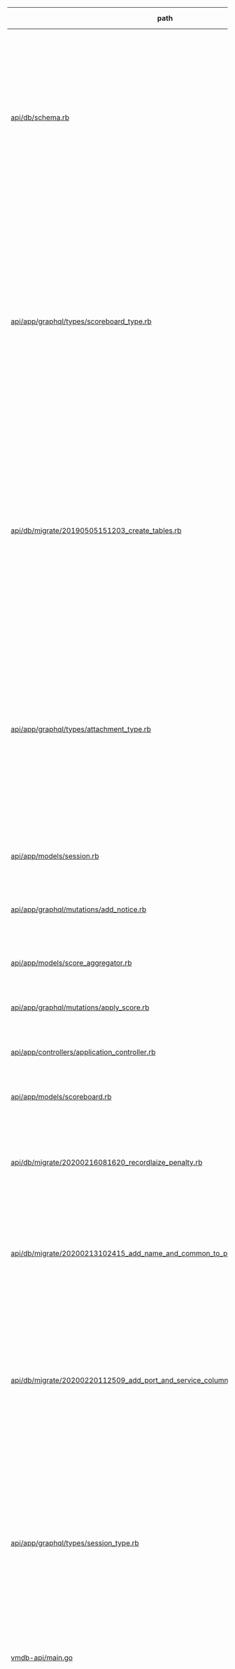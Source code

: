 | path | summary | is relevant |
| --- | --- | --- |
| [api/db/schema.rb](https://github.com/kei-mo/llm-demo-netcon-score-server/blob/fa851159fa03ab03b0a37fa9ccd3b122d7121109/api/db/schema.rb) | <br><br>テーブルattachmentsのカラムteam_idは、添付ファイルが所属するチームを示すために使用されます。このカラムは、外部キー制約として、teamsテーブルのidカラムを参照しています。つまり、attachmentsテーブルの各レコードは、teamsテーブルのidカラムのいずれかに対応するチームに属していることを示しています。 | True |
| [api/app/graphql/types/scoreboard_type.rb](https://github.com/kei-mo/llm-demo-netcon-score-server/blob/fa851159fa03ab03b0a37fa9ccd3b122d7121109/api/app/graphql/types/scoreboard_type.rb) | <br><br>このコードの中では、テーブルattachmentsのカラムteam_idは、ScoreboardTypeのフィールドの1つであるteam_idに対応しています。また、team_idが存在する場合には、RecordLoaderを使用してTeamテーブルから対応するTeamオブジェクトを読み込み、ScoreboardTypeのフィールドの1つであるteamに設定しています。つまり、team_idはScoreboardTypeとTeamテーブルの間の関連付けに使用されています。 | True |
| [api/db/migrate/20190505151203_create_tables.rb](https://github.com/kei-mo/llm-demo-netcon-score-server/blob/fa851159fa03ab03b0a37fa9ccd3b122d7121109/api/db/migrate/20190505151203_create_tables.rb) | <br><br>テーブルattachmentsのカラムteam_idは、添付ファイルをアップロードしたチームを示すために使用されます。このカラムは、外部キー制約として設定されており、チームが削除された場合には、関連する添付ファイルも同時に削除されます。また、このカラムは、チームとの関連を表すために使用されるインデックスにも含まれています。 | True |
| [api/app/graphql/types/attachment_type.rb](https://github.com/kei-mo/llm-demo-netcon-score-server/blob/fa851159fa03ab03b0a37fa9ccd3b122d7121109/api/app/graphql/types/attachment_type.rb) | <br><br>このコードでは、AttachmentTypeにおいて、team_idはGraphQLのフィールドとして定義されています。このフィールドは、attachmentsテーブルのteam_idカラムに対応しており、関連するTeamオブジェクトを取得するために使用されます。また、teamフィールドと同様に、team_idフィールドもnull: trueとなっており、team_idが存在しない場合にはnullが返されます。 | True |
| [api/app/models/session.rb](https://github.com/kei-mo/llm-demo-netcon-score-server/blob/fa851159fa03ab03b0a37fa9ccd3b122d7121109/api/app/models/session.rb) | このコードの中では、テーブルattachmentsのカラムteam_idは使用されていません。 | False |
| [api/app/graphql/mutations/add_notice.rb](https://github.com/kei-mo/llm-demo-netcon-score-server/blob/fa851159fa03ab03b0a37fa9ccd3b122d7121109/api/app/graphql/mutations/add_notice.rb) | <br><br>このコードの中では、テーブルattachmentsのカラムteam_idは使用されていません。 | False |
| [api/app/models/score_aggregator.rb](https://github.com/kei-mo/llm-demo-netcon-score-server/blob/fa851159fa03ab03b0a37fa9ccd3b122d7121109/api/app/models/score_aggregator.rb) | このコードの中では、テーブルattachmentsのカラムteam_idは使用されていません。 | False |
| [api/app/graphql/mutations/apply_score.rb](https://github.com/kei-mo/llm-demo-netcon-score-server/blob/fa851159fa03ab03b0a37fa9ccd3b122d7121109/api/app/graphql/mutations/apply_score.rb) | このコードの中では、テーブルattachmentsのカラムteam_idは使用されていません。 | False |
| [api/app/controllers/application_controller.rb](https://github.com/kei-mo/llm-demo-netcon-score-server/blob/fa851159fa03ab03b0a37fa9ccd3b122d7121109/api/app/controllers/application_controller.rb) | このコードの中では、テーブルattachmentsのカラムteam_idは使用されていません。 | False |
| [api/app/models/scoreboard.rb](https://github.com/kei-mo/llm-demo-netcon-score-server/blob/fa851159fa03ab03b0a37fa9ccd3b122d7121109/api/app/models/scoreboard.rb) | このコードの中では、テーブルattachmentsのカラムteam_idは使用されていません。 | False |
| [api/db/migrate/20200216081620_recordlaize_penalty.rb](https://github.com/kei-mo/llm-demo-netcon-score-server/blob/fa851159fa03ab03b0a37fa9ccd3b122d7121109/api/db/migrate/20200216081620_recordlaize_penalty.rb) | このコードには、テーブルattachmentsのカラムteam_idは含まれていません。このマイグレーションは、テーブルpenaltiesのインデックスを変更しています。 | False |
| [api/db/migrate/20200213102415_add_name_and_common_to_problem_environment.rb](https://github.com/kei-mo/llm-demo-netcon-score-server/blob/fa851159fa03ab03b0a37fa9ccd3b122d7121109/api/db/migrate/20200213102415_add_name_and_common_to_problem_environment.rb) | このコードには、テーブルattachmentsのカラムteam_idは含まれていません。このマイグレーションは、テーブルproblem_environmentsに対して変更を加えています。 | False |
| [api/db/migrate/20200220112509_add_port_and_service_column_to_prob_env_table.rb](https://github.com/kei-mo/llm-demo-netcon-score-server/blob/fa851159fa03ab03b0a37fa9ccd3b122d7121109/api/db/migrate/20200220112509_add_port_and_service_column_to_prob_env_table.rb) | このコードには、テーブルattachmentsのカラムteam_idは含まれていません。このマイグレーションは、テーブルproblem_environmentsにserviceとportのカラムを追加し、problem_id、team_id、name、およびserviceの組み合わせで一意のインデックスを作成するために使用されます。 | False |
| [api/app/graphql/types/session_type.rb](https://github.com/kei-mo/llm-demo-netcon-score-server/blob/fa851159fa03ab03b0a37fa9ccd3b122d7121109/api/app/graphql/types/session_type.rb) | <br><br>このコードの中では、テーブルattachmentsのカラムteam_idは使用されていません。代わりに、セッションのテーブルであるsessionsのカラムteam_idが使用されています。セッションには、team_idというカラムがあり、それに関連するチーム情報を取得するために、RecordLoaderを使用しています。 | False |
| [vmdb-api/main.go](https://github.com/kei-mo/llm-demo-netcon-score-server/blob/fa851159fa03ab03b0a37fa9ccd3b122d7121109/vmdb-api/main.go) | <br><br>このコードの中では、テーブルattachmentsのカラムteam_idは使用されていません。 | False |
| [api/db/migrate/20200320184404_rename_notice_target_team_to_team.rb](https://github.com/kei-mo/llm-demo-netcon-score-server/blob/fa851159fa03ab03b0a37fa9ccd3b122d7121109/api/db/migrate/20200320184404_rename_notice_target_team_to_team.rb) | このコードの中では、テーブルattachmentsのカラムteam_idは使用されていません。このコードは、テーブルnoticesのカラムtarget_team_idをteam_idにリネームするためのマイグレーションファイルです。 | False |
| [api/db/migrate/20190714173914_change_issue_spec.rb](https://github.com/kei-mo/llm-demo-netcon-score-server/blob/fa851159fa03ab03b0a37fa9ccd3b122d7121109/api/db/migrate/20190714173914_change_issue_spec.rb) | このコードには、テーブルattachmentsのカラムteam_idは含まれていません。このコードは、テーブルissuesのカラムtitleを削除し、カラムteam_idとproblem_idの組み合わせに一意性制約を追加するために使用されます。 | False |
| [api/db/migrate/20200213102438_add_penalty_counter_table.rb](https://github.com/kei-mo/llm-demo-netcon-score-server/blob/fa851159fa03ab03b0a37fa9ccd3b122d7121109/api/db/migrate/20200213102438_add_penalty_counter_table.rb) | <br><br>このコードには、テーブルattachmentsは含まれておらず、カラムteam_idも使用されていません。代わりに、新しいテーブルpenaltiesが作成され、その中にカラムteam_idが含まれています。このカラムは、チームが受けた罰則の数を追跡するために使用されます。 | False |
| [api/db/migrate/20201125190551_modify_unique_index_column_of_problem_environment.rb](https://github.com/kei-mo/llm-demo-netcon-score-server/blob/fa851159fa03ab03b0a37fa9ccd3b122d7121109/api/db/migrate/20201125190551_modify_unique_index_column_of_problem_environment.rb) | このコードには、テーブルattachmentsのカラムteam_idは使用されていません。 | False |
| [api/app/models/penalty.rb](https://github.com/kei-mo/llm-demo-netcon-score-server/blob/fa851159fa03ab03b0a37fa9ccd3b122d7121109/api/app/models/penalty.rb) | このコードの中では、テーブルattachmentsのカラムteam_idは使用されていません。 | False |
| [api/app/graphql/types/notice_type.rb](https://github.com/kei-mo/llm-demo-netcon-score-server/blob/fa851159fa03ab03b0a37fa9ccd3b122d7121109/api/app/graphql/types/notice_type.rb) | <br><br>このコードの中では、テーブルattachmentsのカラムteam_idは使用されていません。ただし、NoticeTypeクラスのfield :team_idは、Noticeモデルのteam_idカラムに対応しています。また、belongs_to :teamは、Noticeモデルのteamとの関連付けを表しています。 | False |
| [api/app/graphql/notification.rb](https://github.com/kei-mo/llm-demo-netcon-score-server/blob/fa851159fa03ab03b0a37fa9ccd3b122d7121109/api/app/graphql/notification.rb) | このコードの中では、テーブルattachmentsのカラムteam_idは使用されていません。 | False |
| [api/app/graphql/types/penalty_type.rb](https://github.com/kei-mo/llm-demo-netcon-score-server/blob/fa851159fa03ab03b0a37fa9ccd3b122d7121109/api/app/graphql/types/penalty_type.rb) | <br><br>このコードの中では、テーブルattachmentsのカラムteam_idは使用されていません。 | False |
| [api/app/models/problem_environment.rb](https://github.com/kei-mo/llm-demo-netcon-score-server/blob/fa851159fa03ab03b0a37fa9ccd3b122d7121109/api/app/models/problem_environment.rb) | このコードの中では、テーブルattachmentsのカラムteam_idは使用されていません。 | False |
| [api/app/models/first_correct_answer.rb](https://github.com/kei-mo/llm-demo-netcon-score-server/blob/fa851159fa03ab03b0a37fa9ccd3b122d7121109/api/app/models/first_correct_answer.rb) | <br><br>このコードの中では、テーブルattachmentsのカラムteam_idは使用されていません。 | False |
| [api/app/graphql/types/issue_type.rb](https://github.com/kei-mo/llm-demo-netcon-score-server/blob/fa851159fa03ab03b0a37fa9ccd3b122d7121109/api/app/graphql/types/issue_type.rb) | このコードの中では、テーブルattachmentsのカラムteam_idは使用されていません。 | False |
| [api/app/graphql/types/problem_environment_type.rb](https://github.com/kei-mo/llm-demo-netcon-score-server/blob/fa851159fa03ab03b0a37fa9ccd3b122d7121109/api/app/graphql/types/problem_environment_type.rb) | <br><br>このコードの中では、テーブルattachmentsのカラムteam_idは使用されていません。実際には、このコードは別のテーブルであるproblem_environmentsのカラムteam_idを使用しています。belongs_to :teamの行によって、problem_environmentsテーブルのteam_idカラムが、Teamsテーブルのidカラムに関連付けられています。 | False |
| [api/app/graphql/types/answer_type.rb](https://github.com/kei-mo/llm-demo-netcon-score-server/blob/fa851159fa03ab03b0a37fa9ccd3b122d7121109/api/app/graphql/types/answer_type.rb) | このコードの中では、attachmentsテーブルのカラムteam_idは使用されていません。 | False |
| [api/app/models/issue.rb](https://github.com/kei-mo/llm-demo-netcon-score-server/blob/fa851159fa03ab03b0a37fa9ccd3b122d7121109/api/app/models/issue.rb) | このコードの中では、テーブルattachmentsのカラムteam_idは使用されていません。 | False |
| [api/app/graphql/mutations/add_answer.rb](https://github.com/kei-mo/llm-demo-netcon-score-server/blob/fa851159fa03ab03b0a37fa9ccd3b122d7121109/api/app/graphql/mutations/add_answer.rb) | このコードの中では、テーブルattachmentsのカラムteam_idは使用されていません。 | False |
[Back to attachments](../tables/attachments.md)